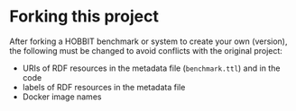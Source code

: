 # Forking this project

After forking a HOBBIT benchmark or system to create your own (version),
the following must be changed to avoid conflicts with the original project:

- URIs of RDF resources in the metadata file (`benchmark.ttl`) and in the code
- labels of RDF resources in the metadata file
- Docker image names
